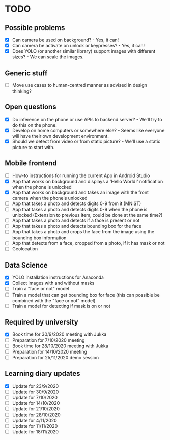 # TODO

## Possible problems
- [x] Can camera be used on background? - Yes, it can!
- [x] Can camera be activate on unlock or keypresses? - Yes, it can!
- [x] Does YOLO (or another similar library) support images with different sizes? - We can scale the images.

## Generic stuff
- [ ] Move use cases to human-centred manner as advised in design thinking?

## Open questions
- [x] Do inference on the phone or use APIs to backend server? - We'll try to do this on the phone.
- [x] Develop on home computers or somewhere else? - Seems like everyone will have their own development environment.
- [x] Should we detect from video or from static picture? - We'll use a static picture to start with.

## Mobile frontend
- [ ] How-to instructions for running the current App in Android Studio
- [x] App that works on background and displays a 'Hello World!' notification when the phone is unlocked
- [x] App that works on background and takes an image with the front camera when the phoneis unlocked
- [ ] App that takes a photo and detects digits 0-9 from it (MNIST)
- [ ] App that takes a photo and detects digits 0-9 when the phone is unlocked (Extension to previous item, could be done at the same time?)
- [ ] App that takes a photo and detects if a face is present or not
- [ ] App that takes a photo and detects bounding box for the face
- [ ] App that takes a photo and crops the face from the image using the bounding box information
- [ ] App that detects from a face, cropped from a photo, if it has mask or not
- [ ] Geolocation

## Data Science
- [x] YOLO installation instructions for Anaconda
- [x] Collect images with and without masks
- [ ] Train a "face or not" model
- [ ] Train a model that can get bounding box for face (this can possible be combined with the "face or not" model)
- [ ] Train a model for detecting if mask is on or not

## Required by university
- [x] Book time for 30/9/2020 meeting with Jukka
- [ ] Preparation for 7/10/2020 meeting
- [ ] Book time for 28/10/2020 meeting with Jukka
- [ ] Preparation for 14/10/2020 meeting
- [ ] Preparation for 25/11/2020 demo session

## Learning diary updates
- [x] Update for 23/9/2020
- [ ] Update for 30/9/2020
- [ ] Update for 7/10/2020
- [ ] Update for 14/10/2020
- [ ] Update for 21/10/2020
- [ ] Update for 28/10/2020
- [ ] Update for 4/11/2020
- [ ] Update for 11/11/2020
- [ ] Update for 18/11/2020
